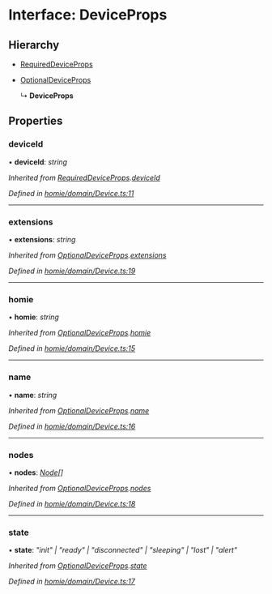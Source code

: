 # Interface: DeviceProps

## Hierarchy

* [RequiredDeviceProps](requireddeviceprops.md)

* [OptionalDeviceProps](optionaldeviceprops.md)

  ↳ **DeviceProps**

## Properties

###  deviceId

• **deviceId**: *string*

*Inherited from [RequiredDeviceProps](requireddeviceprops.md).[deviceId](requireddeviceprops.md#deviceid)*

*Defined in [homie/domain/Device.ts:11](https://github.com/AlejandroHerr/homieiot.ts/blob/cd91a62/src/homie/domain/Device.ts#L11)*

___

###  extensions

• **extensions**: *string*

*Inherited from [OptionalDeviceProps](optionaldeviceprops.md).[extensions](optionaldeviceprops.md#extensions)*

*Defined in [homie/domain/Device.ts:19](https://github.com/AlejandroHerr/homieiot.ts/blob/cd91a62/src/homie/domain/Device.ts#L19)*

___

###  homie

• **homie**: *string*

*Inherited from [OptionalDeviceProps](optionaldeviceprops.md).[homie](optionaldeviceprops.md#homie)*

*Defined in [homie/domain/Device.ts:15](https://github.com/AlejandroHerr/homieiot.ts/blob/cd91a62/src/homie/domain/Device.ts#L15)*

___

###  name

• **name**: *string*

*Inherited from [OptionalDeviceProps](optionaldeviceprops.md).[name](optionaldeviceprops.md#name)*

*Defined in [homie/domain/Device.ts:16](https://github.com/AlejandroHerr/homieiot.ts/blob/cd91a62/src/homie/domain/Device.ts#L16)*

___

###  nodes

• **nodes**: *[Node](../classes/node.md)[]*

*Inherited from [OptionalDeviceProps](optionaldeviceprops.md).[nodes](optionaldeviceprops.md#nodes)*

*Defined in [homie/domain/Device.ts:18](https://github.com/AlejandroHerr/homieiot.ts/blob/cd91a62/src/homie/domain/Device.ts#L18)*

___

###  state

• **state**: *"init" | "ready" | "disconnected" | "sleeping" | "lost" | "alert"*

*Inherited from [OptionalDeviceProps](optionaldeviceprops.md).[state](optionaldeviceprops.md#state)*

*Defined in [homie/domain/Device.ts:17](https://github.com/AlejandroHerr/homieiot.ts/blob/cd91a62/src/homie/domain/Device.ts#L17)*
